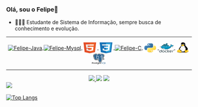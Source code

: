 ### Olá, sou o Felipe👋

- 👨🏾‍💻 Estudante de Sistema de Informação, sempre busca de conhecimento e evolução.

<hr>
  <p align="center">
   <a href="https://github.com/HarukaIonaSao/github-readme-stats/actions">
  <img align="center" alt="Felipe-Java" height="50" width="40"src="https://cdn.jsdelivr.net/gh/devicons/devicon/icons/java/java-original-wordmark.svg" />
  <img align="center" alt="Felipe-Mysql" height="50" width="40" src="https://cdn.jsdelivr.net/gh/devicons/devicon/icons/mysql/mysql-original-wordmark.svg" />
  <img align="center" alt="Felipe-HTML" height="30" width="40" src="https://raw.githubusercontent.com/devicons/devicon/master/icons/html5/html5-original.svg">
  <img align="center" alt="Felipe-CSS" height="30" width="40" src="https://raw.githubusercontent.com/devicons/devicon/master/icons/css3/css3-original.svg">
  <img align="center" alt="Felipe-C" height="30" width="40" src="https://cdn.jsdelivr.net/gh/devicons/devicon/icons/c/c-original.svg">
  <img align="center" alt="Felipe-Python" height="30" width="40" src="https://raw.githubusercontent.com/devicons/devicon/master/icons/python/python-original.svg">
  <img align="center" alt="Felipe-Docker" height="30" width="40" src="https://github.com/devicons/devicon/blob/master/icons/docker/docker-original-wordmark.svg">
  <img align="center" alt="Felipe-Docker" height="30" width="40" src="https://github.com/devicons/devicon/blob/master/icons/linux/linux-original.svg">  
  <img align="center" alt="Felipe-Docker" height="30" width="40" src="https://github.com/devicons/devicon/blob/master/icons/postgresql/postgresql-original-wordmark.svg">  
<br> <hr>     

<div align="center">
<a href = "mailto:felipemp2012@hotmail.com"><img src="https://img.shields.io/badge/-Gmail-%23333?style=for-the-badge&logo=gmail&logoColor=cornflowerblue" target="_blank">
 <a href="https://instagram.com/felipe.moreira_2" target="_blank"><img src="https://img.shields.io/badge/-Instagram-%23E4405F?style=for-the-badge&logo=instagram&logoColor=white" target="_blank"></a>
  </a>
    <a href="https://wa.me/5528988052177"> 
    <img src="https://img.shields.io/badge/WhatsApp-25D366?style=for-the-badge&logo=whatsapp&logoColor=white">
  </a>  
</a>
  
</div>

<div>
 <a href="https://github.com/felipepz">
 <img height="180em" src="https://github-readme-stats.vercel.app/api?username=felipepz&show_icons=true&theme=algolia&include_all_commits=true&count_private=true&hide=issues&show_icons=true&show_owner=true">
  
[![Top Langs](https://github-readme-stats.vercel.app/api/top-langs/?username=felipepz&layout=compact&langs_count=7&theme=algolia)](https://github.com/felipepz/github-readme-stats)      
</div>

